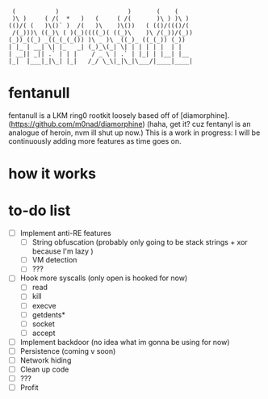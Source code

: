 ```
 (           )                   )       (    (     
 )\ )     ( /(  *   )   (     ( /(       )\ ) )\ )  
(()/( (   )\()` )  /(   )\    )\())   ( (()/((()/(  
 /(_)))\ ((_)\ ( )(_)((((_)( ((_)\    )\ /(_))/(_)) 
(_))_((_) _((_(_(_()) )\ _ )\ _((_)_ ((_(_)) (_))   
| |_ | __| \| |_   _| (_)_\(_| \| | | | | |  | |    
| __|| _|| .` | | |    / _ \ | .` | |_| | |__| |__  
|_|  |___|_|\_| |_|   /_/ \_\|_|\_|\___/|____|____| 
```
# fentanull 
fentanull is a LKM ring0 rootkit loosely based off of [diamorphine].(https://github.com/m0nad/diamorphine) (haha, get it? cuz fentanyl is an analogue of heroin, nvm ill shut up now.) This is a work in progress: I will be continuously adding more features as time goes on. 

# how it works 


# to-do list 
- [ ] Implement anti-RE features 
	- [ ] String obfuscation (probably only going to be stack strings + xor because I'm lazy )
	- [ ] VM detection 
	- [ ] ???
- [ ] Hook more syscalls (only open is hooked for now)
	- [ ] read 
	- [ ] kill 
	- [ ] execve 
	- [ ] getdents\* 
	- [ ] socket
	- [ ] accept 
- [ ] Implement backdoor (no idea what im gonna be using for now)
- [ ] Persistence (coming v soon)
- [ ] Network hiding 
- [ ] Clean up code 
- [ ] ??? 
- [ ] Profit 
